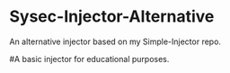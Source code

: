 # Sysec-Injector-Alternative
An alternative injector based on my Simple-Injector repo.

#A basic injector for educational purposes.
